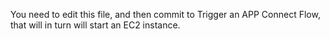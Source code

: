 You need to edit this file, and then commit to Trigger an APP Connect Flow, that will in turn will start an EC2 instance.
